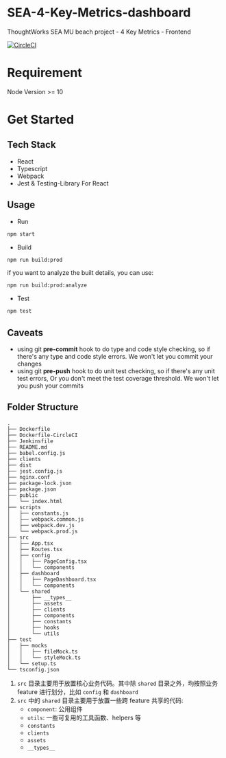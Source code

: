 # SEA-4-Key-Metrics-dashboard

ThoughtWorks SEA MU beach project - 4 Key Metrics - Frontend 

[![CircleCI](https://circleci.com/gh/twlabs/SEA-4-Key-Metrics-dashboard.svg?style=svg&circle-token=a24dd401b150eb6be14792c72f9d522fe945eb4c)](https://circleci.com/gh/twlabs/SEA-4-Key-Metrics-dashboard)

# Requirement
Node Version >= 10

# Get Started
## Tech Stack
* React
* Typescript	
* Webpack
* Jest & Testing-Library For React

## Usage
* Run
```bash
npm start
```

* Build
```bash
npm run build:prod
```
if you want to analyze the built details, you can use:
```bash
npm run build:prod:analyze
```

* Test
```bash
npm test
```

## Caveats
* using git **pre-commit** hook to do type and code style checking, so if there's any type and code style errors. We won't let you commit your changes 
* using git **pre-push** hook to do unit test checking, so if there's any unit test errors, Or you don't meet the test coverage threshold. We won't let you push your commits

## Folder Structure

```text
.
├── Dockerfile
├── Dockerfile-CircleCI
├── Jenkinsfile
├── README.md
├── babel.config.js
├── clients
├── dist
├── jest.config.js
├── nginx.conf
├── package-lock.json
├── package.json
├── public
│   └── index.html
├── scripts
│   ├── constants.js
│   ├── webpack.common.js
│   ├── webpack.dev.js
│   └── webpack.prod.js
├── src
│   ├── App.tsx
│   ├── Routes.tsx
│   ├── config
│   │   ├── PageConfig.tsx
│   │   └── components
│   ├── dashboard
│   │   ├── PageDashboard.tsx
│   │   └── components
│   └── shared
│       ├── __types__
│       ├── assets
│       ├── clients
│       ├── components
│       ├── constants
│       ├── hooks
│       └── utils
├── test
│   ├── mocks
│   │   ├── fileMock.ts
│   │   └── styleMock.ts
│   └── setup.ts
└── tsconfig.json

```

1. `src` 目录主要用于放置核心业务代码。其中除 `shared` 目录之外，均按照业务 feature 进行划分，比如 `config` 和 `dashboard`
2. `src` 中的 `shared` 目录主要用于放置一些跨 feature 共享的代码:
	 - `component`: 公用组件
	 - `utils`: 一些可复用的工具函数、helpers 等
	 - `constants`
	 - `clients`
	 - `assets`
	 - `__types__`

